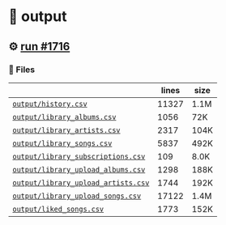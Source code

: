 # 📝  output 

## ⚙️ [run #1716](https://github.com/jwenerd/ytm-dl/actions/runs/9926006082)

### 📁 Files

|                                                                         |lines|size|
|-------------------------------------------------------------------------|-----|----|
|[`output/history.csv` ](output/history.csv)                              |11327|1.1M|
|[`output/library_albums.csv` ](output/library_albums.csv)                |1056 |72K |
|[`output/library_artists.csv` ](output/library_artists.csv)              |2317 |104K|
|[`output/library_songs.csv` ](output/library_songs.csv)                  |5837 |492K|
|[`output/library_subscriptions.csv` ](output/library_subscriptions.csv)  |109  |8.0K|
|[`output/library_upload_albums.csv` ](output/library_upload_albums.csv)  |1298 |188K|
|[`output/library_upload_artists.csv` ](output/library_upload_artists.csv)|1744 |192K|
|[`output/library_upload_songs.csv` ](output/library_upload_songs.csv)    |17122|1.4M|
|[`output/liked_songs.csv` ](output/liked_songs.csv)                      |1773 |152K|